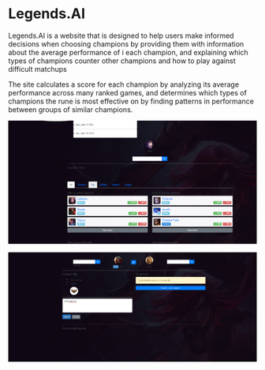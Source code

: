 
# Legends.AI



 Legends.AI  is a website that is designed to help users make informed decisions when choosing champions by providing them with information about the average performance of i each champion, and explaining which types of champions counter other champions and how to play against difficult matchups

The site calculates a score for each champion by analyzing its average performance across many ranked games, and determines which types of champions the rune is most effective on by finding patterns in performance between groups of similar champions.



![alt text](image2.png)

![alt text](img.png)
